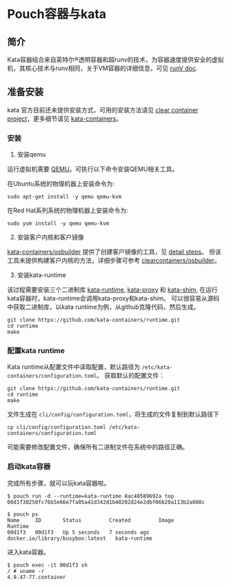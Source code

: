 # Pouch容器与kata

## 简介

Kata容器结合来自英特尔®透明容器和超runv的技术，为容器速度提供安全的虚拟机，其核心技术与runv相同，关于VM容器的详细信息，可见 [runV doc](https://github.com/alibaba/pouch/blob/master/docs/features/pouch_with_runV.md).

## 准备安装

kata 官方目前还未提供安装方式，可用的安装方法请见 [clear container project](https://github.com/clearcontainers)，更多细节请见 [kata-containers](https://github.com/kata-containers/community#users)。

### 安装

1. 安装qemu

运行虚拟机需要 [QEMU](https://www.qemu.org)。可执行以下命令安装QEMU相关工具。

在Ubuntu系统的物理机器上安装命令为:

```
sudo apt-get install -y qemu qemu-kvm
```

在Red Hat系列系统的物理机器上安装命令为:

```
sudo yum install -y qemu qemu-kvm
```

2. 安装客户内核和客户镜像

[kata-containers/osbuilder](https://github.com/kata-containers/osbuilder) 提供了创建客户镜像的工具，见 [detail steps](https://github.com/kata-containers/osbuilder#usage)。 但该工具未提供构建客户内核的方法，详细步骤可参考 [clearcontainers/osbuilder](https://github.com/clearcontainers/osbuilder#build-guest-kernel)。

3. 安装kata-runtime

该过程需要安装三个二进制库 [kata-runtime](https://github.com/kata-containers/runtime), [kata-proxy](https://github.com/kata-containers/proxy) 和 [kata-shim](https://github.com/kata-containers/shim), 在运行kata容器时，kata-runtime会调用kata-proxy和kata-shim。
可以很容易从源码中获取二进制库，以kata runtime为例，从github克隆代码，然后生成。

```shell
git clone https://github.com/kata-containers/runtime.git
cd runtime
make
```

### 配置kata runtime

Kata runtime从配置文件中读取配置，默认路径为 `/etc/kata-containers/configuration.toml`。
获取默认的配置文件：

```shell
git clone https://github.com/kata-containers/runtime.git
cd runtime
make
```

文件生成在 `cli/config/configuration.toml`，将生成的文件复制到默认路径下

```shell
cp cli/config/configuration.toml /etc/kata-containers/configuration.toml
```

可能需要修改配置文件，确保所有二进制文件在系统中的路径正确。

### 启动kata容器

完成所有步骤，就可以玩kata容器啦。

```shell
$ pouch run -d --runtime=kata-runtime 8ac48589692a top
00d1f38250fc76b5e66e7fa05a41d342d1b48202d24e2dbf06b20a113b2a008c

$ pouch ps
Name     ID       Status         Created         Image                              Runtime
00d1f3   00d1f3   Up 5 seconds   7 seconds ago   docker.io/library/busybox:latest   kata-runtime
```

进入kata容器。

```shell
$ pouch exec -it 00d1f3 sh
/ # uname -r
4.9.47-77.container
```
